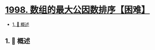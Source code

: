 # [1998. 数组的最大公因数排序【困难】](https://github.com/Tdahuyou/TNotes.leetcode/tree/main/notes/1998.%20%E6%95%B0%E7%BB%84%E7%9A%84%E6%9C%80%E5%A4%A7%E5%85%AC%E5%9B%A0%E6%95%B0%E6%8E%92%E5%BA%8F%E3%80%90%E5%9B%B0%E9%9A%BE%E3%80%91)

<!-- region:toc -->

- [1. 📝 概述](#1--概述)

<!-- endregion:toc -->

## 1. 📝 概述
